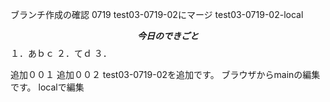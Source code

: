 ブランチ作成の確認
0719
test03-0719-02にマージ
test03-0719-02-local


**$$
今日のできごと
$$**
１．あｂｃ
２．てｄ
３．

追加００１
追加００２
test03-0719-02を追加です。
ブラウザからmainの編集です。
localで編集